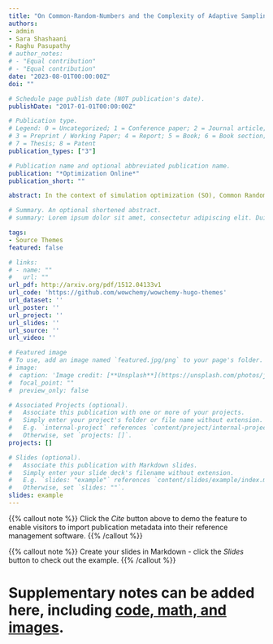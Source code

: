 ```yaml
---
title: "On Common-Random-Numbers and the Complexity of Adaptive Sampling Trust-Region Methods"
authors:
- admin
- Sara Shashaani
- Raghu Pasupathy
# author_notes:
# - "Equal contribution"
# - "Equal contribution"
date: "2023-08-01T00:00:00Z"
doi: ""

# Schedule page publish date (NOT publication's date).
publishDate: "2017-01-01T00:00:00Z"

# Publication type.
# Legend: 0 = Uncategorized; 1 = Conference paper; 2 = Journal article;
# 3 = Preprint / Working Paper; 4 = Report; 5 = Book; 6 = Book section;
# 7 = Thesis; 8 = Patent
publication_types: ["3"]

# Publication name and optional abbreviated publication name.
publication: "*Optimization Online*"
publication_short: ""

abstract: In the context of simulation optimization (SO), Common Random Numbers (CRN) is the practice of querying the simulation-based oracle with the same random number stream at each point visited by an SO algorithm. This practice is widely believed to facilitate SO algorithm efficiency by preserving structure inherent to  the objective function and gradient sample-paths. However, CRN can present coding challenges compared to the widely-used practice of na\"ive independent sampling. Is the potential  CRN efficiency gain worth the potentially significant cost of implementation within stochastic trust-region algorithms? Toward answering this question, we characterize the consistency and complexity of a class of stochastic trust-region algorithms called ASTRO/ASTRO-DF as a function of the use of CRN. We find that the magnitude of CRN's influence depends intimately on the extent of regularity in the underlying sample paths. For instance, CRN's effect is most evident in first-order settings with smooth sample paths, where the algorithm work complexity dramatically improves from $O(\epsilon^{-6})$ to $O(\epsilon^{-2})$. This result is significant considering that the best work complexity of first-order (generic) stochastic trust-region algorithms reported in the literature is $O(\epsilon^{-6})$. CRN's effect is more muted when the sample paths are potentially discontinuous, with the work complexity improving from $O(\epsilon^{-6})$ to $O(\epsilon^{-5})$ in both zeroth-order and first-order settings. In between these extremes, CRN facilitates various improved complexities depending on prevailing conditions of sample-path regularity. We anticipate similar gains in adaptive sampling algorithms other than ASTRO/ASTRO-DF since the derived complexities stem less due to specific algorithmic mechanics, and more due to elements common to all trust-region methods. 

# Summary. An optional shortened abstract.
# summary: Lorem ipsum dolor sit amet, consectetur adipiscing elit. Duis posuere tellus ac convallis placerat. Proin tincidunt magna sed ex sollicitudin condimentum.

tags:
- Source Themes
featured: false

# links:
# - name: ""
#   url: ""
url_pdf: http://arxiv.org/pdf/1512.04133v1
url_code: 'https://github.com/wowchemy/wowchemy-hugo-themes'
url_dataset: ''
url_poster: ''
url_project: ''
url_slides: ''
url_source: ''
url_video: ''

# Featured image
# To use, add an image named `featured.jpg/png` to your page's folder. 
# image:
#  caption: 'Image credit: [**Unsplash**](https://unsplash.com/photos/jdD8gXaTZsc)'
#  focal_point: ""
#  preview_only: false

# Associated Projects (optional).
#   Associate this publication with one or more of your projects.
#   Simply enter your project's folder or file name without extension.
#   E.g. `internal-project` references `content/project/internal-project/index.md`.
#   Otherwise, set `projects: []`.
projects: []

# Slides (optional).
#   Associate this publication with Markdown slides.
#   Simply enter your slide deck's filename without extension.
#   E.g. `slides: "example"` references `content/slides/example/index.md`.
#   Otherwise, set `slides: ""`.
slides: example
---
```


{{% callout note %}}
Click the *Cite* button above to demo the feature to enable visitors to import publication metadata into their reference management software.
{{% /callout %}}

{{% callout note %}}
Create your slides in Markdown - click the *Slides* button to check out the example.
{{% /callout %}}

# Supplementary notes can be added here, including [code, math, and images](https://wowchemy.com/docs/writing-markdown-latex/).
